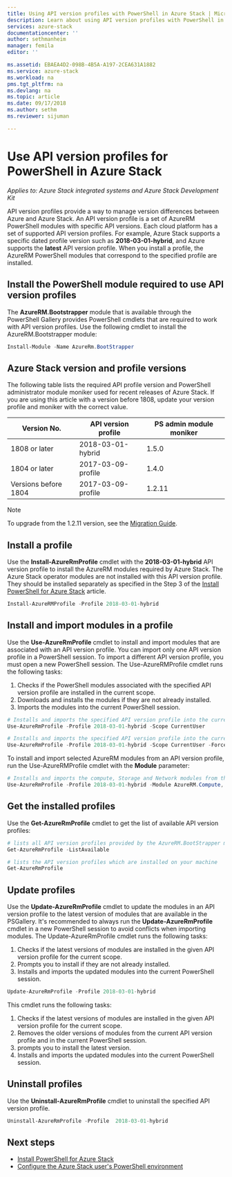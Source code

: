 ```yaml
---
title: Using API version profiles with PowerShell in Azure Stack | Microsoft Docs
description: Learn about using API version profiles with PowerShell in Azure Stack.
services: azure-stack
documentationcenter: ''
author: sethmanheim
manager: femila
editor: ''

ms.assetid: EBAEA4D2-098B-4B5A-A197-2CEA631A1882
ms.service: azure-stack
ms.workload: na
pms.tgt_pltfrm: na
ms.devlang: na
ms.topic: article
ms.date: 09/17/2018
ms.author: sethm
ms.reviewer: sijuman

---
```


# Use API version profiles for PowerShell in Azure Stack

*Applies to: Azure Stack integrated systems and Azure Stack Development Kit*

API version profiles provide a way to manage version differences between Azure and Azure Stack. An API version profile is a set of AzureRM PowerShell modules with specific API versions. Each cloud platform has a set of supported API version profiles. For example, Azure Stack supports a specific dated profile version such as  **2018-03-01-hybrid**, and Azure supports the **latest** API version profile. When you install a profile, the AzureRM PowerShell modules that correspond to the specified profile are installed.

## Install the PowerShell module required to use API version profiles

The **AzureRM.Bootstrapper** module that is available through the PowerShell Gallery provides PowerShell cmdlets that are required to work with API version profiles. Use the following cmdlet to install the AzureRM.Bootstrapper module:

```PowerShell
Install-Module -Name AzureRm.BootStrapper
```

## Azure Stack version and profile versions

The following table lists the required API profile version and PowerShell administrator module moniker used for recent releases of Azure Stack. If you are using this article with a version before 1808, update your version profile and moniker with the correct value.

| Version No. | API version profile | PS admin module moniker |
| --- | --- | --- |
| 1808 or later | 2018-03-01-hybrid | 1.5.0 |
| 1804 or later | 2017-03-09-profile | 1.4.0 |
| Versions before 1804 | 2017-03-09-profile | 1.2.11 |

> [!Note]  
> To upgrade from the 1.2.11 version, see the [Migration Guide](https://aka.ms/azpsh130migration).

## Install a profile

Use the **Install-AzureRmProfile** cmdlet with the **2018-03-01-hybrid** API version profile to install the AzureRM modules required by Azure Stack. The Azure Stack operator modules are not installed with this API version profile. They should be installed separately as specified in the Step 3 of the [Install PowerShell for Azure Stack](../azure-stack-powershell-install.md) article.

```PowerShell 
Install-AzureRMProfile -Profile 2018-03-01-hybrid
```

## Install and import modules in a profile

Use the **Use-AzureRmProfile** cmdlet to install and import modules that are associated with an API version profile. You can import only one API version profile in a PowerShell session. To import a different API version profile, you must open a new PowerShell session. The Use-AzureRMProfile cmdlet runs the following tasks:  
1. Checks if the PowerShell modules associated with the specified API version profile are installed in the current scope.  
2. Downloads and installs the modules if they are not already installed.   
3. Imports the modules into the current PowerShell session. 

```PowerShell
# Installs and imports the specified API version profile into the current PowerShell session.
Use-AzureRmProfile -Profile 2018-03-01-hybrid -Scope CurrentUser

# Installs and imports the specified API version profile into the current PowerShell session without any prompts
Use-AzureRmProfile -Profile 2018-03-01-hybrid -Scope CurrentUser -Force
```

To install and import selected AzureRM modules from an API version profile, run the Use-AzureRMProfile cmdlet with the **Module** parameter:

```PowerShell
# Installs and imports the compute, Storage and Network modules from the specified API version profile into your current PowerShell session.
Use-AzureRmProfile -Profile 2018-03-01-hybrid -Module AzureRM.Compute, AzureRM.Storage, AzureRM.Network
```

## Get the installed profiles

Use the **Get-AzureRmProfile** cmdlet to get the list of available API version profiles: 

```PowerShell
# lists all API version profiles provided by the AzureRM.BootStrapper module.
Get-AzureRmProfile -ListAvailable 

# lists the API version profiles which are installed on your machine
Get-AzureRmProfile
```

## Update profiles

Use the **Update-AzureRmProfile** cmdlet to update the modules in an API version profile to the latest version of modules that are available in the PSGallery. It's recommended to always run the **Update-AzureRmProfile** cmdlet in a new PowerShell session to avoid conflicts when importing modules. The Update-AzureRmProfile cmdlet runs the following tasks:

1. Checks if the latest versions of modules are installed in the given API version profile for the current scope.  
2. Prompts you to install if they are not already installed.  
3. Installs and imports the updated modules into the current PowerShell session.  

```PowerShell
Update-AzureRmProfile -Profile 2018-03-01-hybrid
```

<!-- To remove the previously installed versions of the modules before updating to the latest available version, use the Update-AzureRmProfile cmdlet along with the **-RemovePreviousVersions** parameter:

```PowerShell 
Update-AzureRmProfile -Profile 2018-03-01-hybrid -RemovePreviousVersions
``` --> 

This cmdlet runs the following tasks:  

1. Checks if the latest versions of modules are installed in the given API version profile for the current scope.  
2. Removes the older versions of modules from the current API version profile and in the current PowerShell session.  
4. prompts you to install the latest version.  
5. Installs and imports the updated modules into the current PowerShell session.  
 
## Uninstall profiles

Use the **Uninstall-AzureRmProfile** cmdlet to uninstall the specified API version profile.

```PowerShell 
Uninstall-AzureRmProfile -Profile  2018-03-01-hybrid
```

## Next steps
* [Install PowerShell for Azure Stack](azure-stack-powershell-install.md)
* [Configure the Azure Stack user's PowerShell environment](azure-stack-powershell-configure-user.md)  
